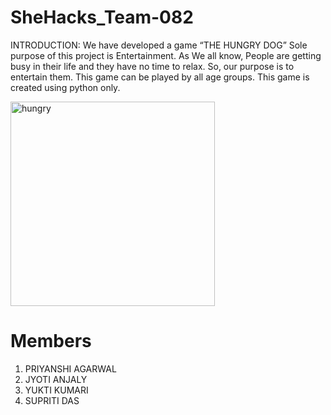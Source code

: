 # SheHacks_Team-082
INTRODUCTION: 
We have developed a game “THE HUNGRY DOG”
Sole purpose of this project is Entertainment. As We all know, People are getting busy in their life and they have no time to relax. So, our purpose is to entertain them. This game can be played by all age groups.
This game is created using python only.






<img width="327" alt="hungry" src="https://user-images.githubusercontent.com/68936339/111041273-6f5b2000-845d-11eb-9b1e-808acbe4308f.png">

# Members
1. PRIYANSHI AGARWAL
2. JYOTI ANJALY
3. YUKTI KUMARI
4. SUPRITI DAS



